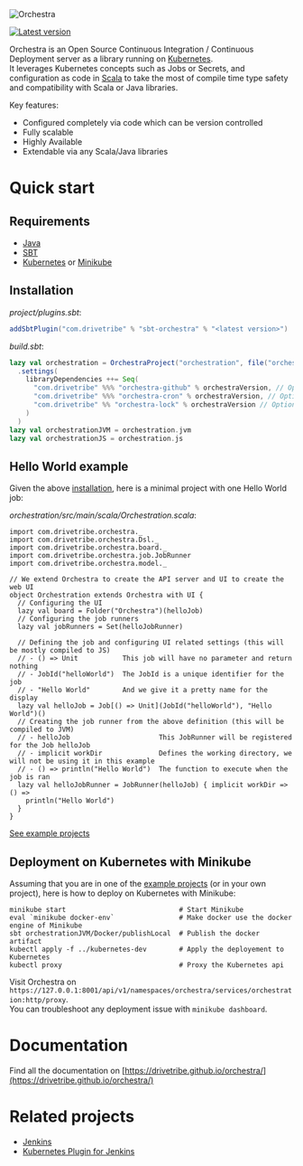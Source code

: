 <img alt="Orchestra" src="https://raw.githubusercontent.com/drivetribe/orchestra/master/docs/src/main/resources/microsite/img/orchestra.png" srcset="https://raw.githubusercontent.com/drivetribe/orchestra/master/docs/src/main/resources/microsite/img/orchestra.png 2x">

[![Latest version](https://index.scala-lang.org/drivetribe/orchestra/orchestra-core/latest.svg?color=blue)](https://index.scala-lang.org/drivetribe/orchestra/orchestra-core)

Orchestra is an Open Source Continuous Integration / Continuous Deployment server as a library running on
[Kubernetes](https://kubernetes.io).  
It leverages Kubernetes concepts such as Jobs or Secrets, and configuration as code in [Scala](https://scala-lang.org)
to take the most of compile time type safety and compatibility with Scala or Java libraries.

Key features:
* Configured completely via code which can be version controlled
* Fully scalable
* Highly Available
* Extendable via any Scala/Java libraries


# Quick start

## Requirements

- [Java](https://java.com/download)
- [SBT](https://scala-sbt.org)
- [Kubernetes](https://kubernetes.io) or [Minikube](https://github.com/kubernetes/minikube)

## Installation

*project/plugins.sbt*:
```scala
addSbtPlugin("com.drivetribe" % "sbt-orchestra" % "<latest version>")
```
*build.sbt*:
```scala
lazy val orchestration = OrchestraProject("orchestration", file("orchestration"))
  .settings(
    libraryDependencies ++= Seq(
      "com.drivetribe" %%% "orchestra-github" % orchestraVersion, // Optional Github plugin
      "com.drivetribe" %%% "orchestra-cron" % orchestraVersion, // Optional Cron plugin
      "com.drivetribe" %% "orchestra-lock" % orchestraVersion // Optional Lock plugin
    )
  )
lazy val orchestrationJVM = orchestration.jvm
lazy val orchestrationJS = orchestration.js
```

## Hello World example

Given the above [installation](#installation), here is a minimal project with one Hello World job:

*orchestration/src/main/scala/Orchestration.scala*:
```tut:silent
import com.drivetribe.orchestra._
import com.drivetribe.orchestra.Dsl._
import com.drivetribe.orchestra.board._
import com.drivetribe.orchestra.job.JobRunner
import com.drivetribe.orchestra.model._

// We extend Orchestra to create the API server and UI to create the web UI
object Orchestration extends Orchestra with UI {
  // Configuring the UI
  lazy val board = Folder("Orchestra")(helloJob)
  // Configuring the job runners
  lazy val jobRunners = Set(helloJobRunner)
  
  // Defining the job and configuring UI related settings (this will be mostly compiled to JS)
  // - () => Unit           This job will have no parameter and return nothing
  // - JobId("helloWorld")  The JobId is a unique identifier for the job
  // - "Hello World"        And we give it a pretty name for the display
  lazy val helloJob = Job[() => Unit](JobId("helloWorld"), "Hello World")()
  // Creating the job runner from the above definition (this will be compiled to JVM)
  // - helloJob                      This JobRunner will be registered for the Job helloJob
  // - implicit workDir              Defines the working directory, we will not be using it in this example
  // - () => println("Hello World")  The function to execute when the job is ran
  lazy val helloJobRunner = JobRunner(helloJob) { implicit workDir => () =>
    println("Hello World")
  }
}
```

[See example projects](https://github.com/drivetribe/orchestra/tree/master/examples)

## Deployment on Kubernetes with Minikube

Assuming that you are in one of the [example projects](https://github.com/drivetribe/orchestra/tree/master/examples)
(or in your own project), here is how to deploy on Kubernetes with Minikube:
```
minikube start                            # Start Minikube
eval `minikube docker-env`                # Make docker use the docker engine of Minikube
sbt orchestrationJVM/Docker/publishLocal  # Publish the docker artifact
kubectl apply -f ../kubernetes-dev        # Apply the deployement to Kubernetes
kubectl proxy                             # Proxy the Kubernetes api
```
Visit Orchestra on `https://127.0.0.1:8001/api/v1/namespaces/orchestra/services/orchestration:http/proxy`.  
You can troubleshoot any deployment issue with `minikube dashboard`.


# Documentation

Find all the documentation on [https://drivetribe.github.io/orchestra/](https://drivetribe.github.io/orchestra/)


# Related projects

* [Jenkins](https://jenkins.io)
* [Kubernetes Plugin for Jenkins](https://github.com/jenkinsci/kubernetes-plugin)
